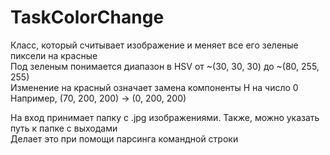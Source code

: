 # TaskColorChange

Класс, который считывает изображение и меняет все его зеленые пиксели на красные  
Под зеленым понимается диапазон в HSV от ~(30, 30, 30) до ~(80, 255, 255)  
Изменение на красный означает замена компоненты H на число 0  
Например, (70, 200, 200) -> (0, 200, 200)


На вход принимает папку с .jpg изображениями. Также, можно указать путь к папке с выходами  
Делает это при помощи парсинга командной строки
